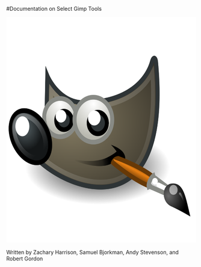 #Documentation on Select Gimp Tools
<p align="center">
    <img src="images/GIMPLogo.png" width="600" height="600">
</p>

Written by Zachary Harrison, Samuel Bjorkman, Andy Stevenson, and Robert Gordon

